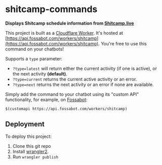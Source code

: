 # shitcamp-commands

**Displays Shitcamp schedule information from [Shitcamp.live](https://shitcamp.live)**

This project is built as a [Cloudflare Worker](https://workers.cloudflare.com/). It's hosted at [https://api.fossabot.com/workers/shitcamp](https://api.fossabot.com/workers/shitcamp). You're free to use this command on your chatbots!

Supports a `type` parameter:

* `?type=latest` will return either the current activity (if one is active), or the next activity **(default)**.
* `?type=current` returns the current active activity or an error.
* `?type=next` returns the next activity or an error if none are available.

Simply add the command to your chatbot using its "custom API" functionality, for example, on [Fossabot](https://fossabot.com):

```
$(customapi https://api.fossabot.com/workers/shitcamp)
```

## Deployment

To deploy this project:

1. Clone this git repo
1. Install [wrangler2](https://developers.cloudflare.com/workers/wrangler/get-started/).
1. Run `wrangler publish`
